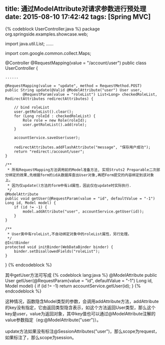 title: 通过ModelAttribute对请求参数进行预处理
date: 2015-08-10 17:42:42
tags: [Spring MVC]
---
{% codeblock UserController.java %}
package org.springside.examples.showcase.web;

import java.util.List;
......

import com.google.common.collect.Maps;

@Controller
@RequestMapping(value = "/account/user")
public class UserController {
	
	......
	
	@RequestMapping(value = "update", method = RequestMethod.POST)
	public String update(@Valid @ModelAttribute("user") User user,
			@RequestParam(value = "roleList") List<Long> checkedRoleList, RedirectAttributes redirectAttributes) {

		// bind roleList
		user.getRoleList().clear();
		for (Long roleId : checkedRoleList) {
			Role role = new Role(roleId);
			user.getRoleList().add(role);
		}

		accountService.saveUser(user);

		redirectAttributes.addFlashAttribute("message", "保存用户成功");
		return "redirect:/account/user";
	}

	/**
	 * 所有RequestMapping方法调用前的Model准备方法, 实现Struts2 Preparable二次部分绑定的效果,先根据form的id从数据库查出User对象,再把Form提交的内容绑定到该对象上。
	 * 因为仅update()方法的form中有id属性，因此仅在update时实际执行.
	 */
	@ModelAttribute
	public void getUser(@RequestParam(value = "id", defaultValue = "-1") Long id, Model model) {
		if (id != -1) {
			model.addAttribute("user", accountService.getUser(id));
		}
	}

	/**
	 * User类中有roleList,不自动绑定对象中的roleList属性，另行处理。
	 */
	@InitBinder
	protected void initBinder(WebDataBinder binder) {
		binder.setDisallowedFields("roleList");
	}
}
{% endcodeblock %}

其中getUser方法可写成
{% codeblock lang:java %}
	@ModelAttribute
	public User getUser(@RequestParam(value = "id", defaultValue = "-1") Long id, Model model) {
		if (id != -1) 
			return accountService.getUser(id);
	}
{% endcodeblock %}

这种情况，函数隐含Model类型的参数，会调用addAttribute方法，addAttribute的key没有指定，它由返回类型隐含表示，如这个方法返回User类型，那么这个key是user，value为返回对象，其中key值也可以通过@ModelAttribute注解的value参数指定（eg:@ModelAttribute("user")）。
<br><br>
update方法如果没有标注@SessionAttributes("user")，那么scope为request，如果标注了，那么scope为session。
